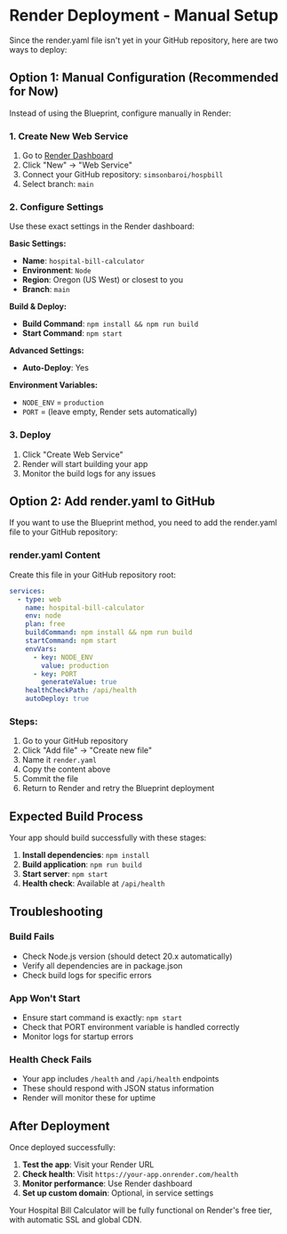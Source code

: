 # Render Deployment - Manual Setup

Since the render.yaml file isn't yet in your GitHub repository, here are two ways to deploy:

## Option 1: Manual Configuration (Recommended for Now)

Instead of using the Blueprint, configure manually in Render:

### 1. Create New Web Service
1. Go to [Render Dashboard](https://dashboard.render.com)
2. Click "New" → "Web Service"
3. Connect your GitHub repository: `simsonbaroi/hospbill`
4. Select branch: `main`

### 2. Configure Settings
Use these exact settings in the Render dashboard:

**Basic Settings:**
- **Name**: `hospital-bill-calculator`
- **Environment**: `Node`
- **Region**: Oregon (US West) or closest to you
- **Branch**: `main`

**Build & Deploy:**
- **Build Command**: `npm install && npm run build`
- **Start Command**: `npm start`

**Advanced Settings:**
- **Auto-Deploy**: Yes

**Environment Variables:**
- `NODE_ENV` = `production`
- `PORT` = (leave empty, Render sets automatically)

### 3. Deploy
1. Click "Create Web Service"
2. Render will start building your app
3. Monitor the build logs for any issues

## Option 2: Add render.yaml to GitHub

If you want to use the Blueprint method, you need to add the render.yaml file to your GitHub repository:

### render.yaml Content
Create this file in your GitHub repository root:

```yaml
services:
  - type: web
    name: hospital-bill-calculator
    env: node
    plan: free
    buildCommand: npm install && npm run build
    startCommand: npm start
    envVars:
      - key: NODE_ENV
        value: production
      - key: PORT
        generateValue: true
    healthCheckPath: /api/health
    autoDeploy: true
```

### Steps:
1. Go to your GitHub repository
2. Click "Add file" → "Create new file"
3. Name it `render.yaml`
4. Copy the content above
5. Commit the file
6. Return to Render and retry the Blueprint deployment

## Expected Build Process

Your app should build successfully with these stages:
1. **Install dependencies**: `npm install`
2. **Build application**: `npm run build` 
3. **Start server**: `npm start`
4. **Health check**: Available at `/api/health`

## Troubleshooting

### Build Fails
- Check Node.js version (should detect 20.x automatically)
- Verify all dependencies are in package.json
- Check build logs for specific errors

### App Won't Start
- Ensure start command is exactly: `npm start`
- Check that PORT environment variable is handled correctly
- Monitor logs for startup errors

### Health Check Fails
- Your app includes `/health` and `/api/health` endpoints
- These should respond with JSON status information
- Render will monitor these for uptime

## After Deployment

Once deployed successfully:
1. **Test the app**: Visit your Render URL
2. **Check health**: Visit `https://your-app.onrender.com/health`
3. **Monitor performance**: Use Render dashboard
4. **Set up custom domain**: Optional, in service settings

Your Hospital Bill Calculator will be fully functional on Render's free tier, with automatic SSL and global CDN.